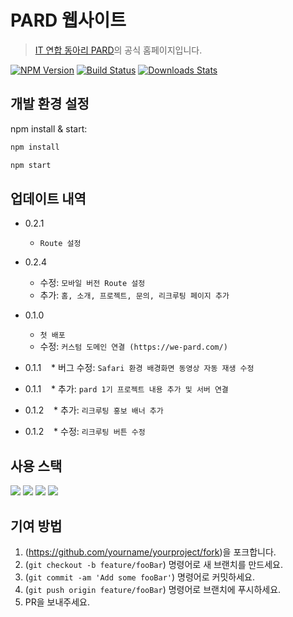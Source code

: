 # PARD 웹사이트
> <a href="https://we-pard.com">IT 연합 동아리 PARD</a>의 공식 홈페이지입니다.
> 


[![NPM Version][npm-image]][npm-url]
[![Build Status][travis-image]][travis-url]
[![Downloads Stats][npm-downloads]][npm-url]


## 개발 환경 설정

npm install & start:

```sh
npm install
```
```sh
npm start
```

## 업데이트 내역

* 0.2.1
    * `Route 설정`
* 0.2.4
    * 수정: `모바일 버전 Route 설정`
    * 추가: `홈, 소개, 프로젝트, 문의, 리크루팅 페이지 추가`
 
* 0.1.0
    * `첫 배포`
    * 수정: `커스텀 도메인 연결 (https://we-pard.com/)`
* 0.1.1
    * 버그 수정: `Safari 환경 배경화면 동영상 자동 재생 수정`
* 0.1.1
    * 추가: `pard 1기 프로젝트 내용 추가 및 서버 연결`
* 0.1.2
    * 추가: `리크루팅 홍보 배너 추가`
* 0.1.2
    * 수정: `리크루팅 버튼 수정`

## 사용 스택
<div style={display:flex}>
<img src="https://img.shields.io/badge/React-20232A?style=for-the-badge&logo=react&logoColor=61DAFB"/>
     <img src="https://img.shields.io/badge/Figma-F24E1E?style=for-the-badge&logo=figma&logoColor=white"/>
    <img src="https://img.shields.io/badge/GitHub-100000?style=for-the-badge&logo=github&logoColor=white"/>
    <img src="https://img.shields.io/badge/firebase-ffca28?style=for-the-badge&logo=firebase&logoColor=black"/>
</div>


## 기여 방법

1. (<https://github.com/yourname/yourproject/fork>)을 포크합니다.
2. (`git checkout -b feature/fooBar`) 명령어로 새 브랜치를 만드세요.
3. (`git commit -am 'Add some fooBar'`) 명령어로 커밋하세요.
4. (`git push origin feature/fooBar`) 명령어로 브랜치에 푸시하세요. 
5. PR을 보내주세요.

<!-- Markdown link & img dfn's -->
[npm-image]: https://img.shields.io/npm/v/datadog-metrics.svg?style=flat-square
[npm-url]: https://npmjs.org/package/datadog-metrics
[npm-downloads]: https://img.shields.io/npm/dm/datadog-metrics.svg?style=flat-square
[travis-image]: https://img.shields.io/travis/dbader/node-datadog-metrics/master.svg?style=flat-square
[travis-url]: https://travis-ci.org/dbader/node-datadog-metrics
